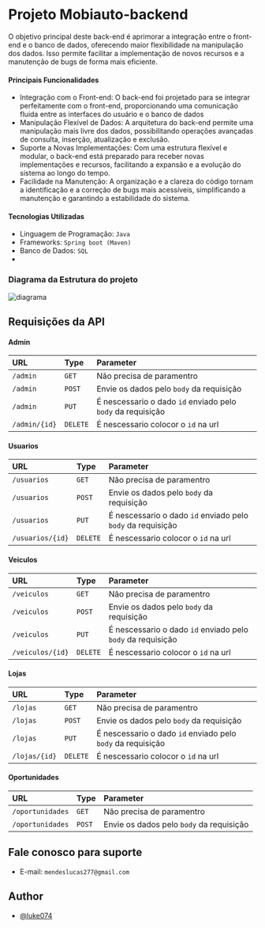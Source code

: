 
# Projeto Mobiauto-backend

O objetivo principal deste back-end é aprimorar a integração entre o front-end e o banco de dados, oferecendo maior flexibilidade na manipulação dos dados. Isso permite facilitar a implementação de novos recursos e a manutenção de bugs de forma mais eficiente.

#### Principais Funcionalidades

- Integração com o Front-end: O back-end foi projetado para se integrar perfeitamente com o front-end, proporcionando uma comunicação fluida entre as interfaces do usuário e o banco de dados
- Manipulação Flexível de Dados: A arquitetura do back-end permite uma manipulação mais livre dos dados, possibilitando operações avançadas de consulta, inserção, atualização e exclusão.
- Suporte a Novas Implementações: Com uma estrutura flexível e modular, o back-end está preparado para receber novas implementações e recursos, facilitando a expansão e a evolução do sistema ao longo do tempo.
- Facilidade na Manutenção: A organização e a clareza do código tornam a identificação e a correção de bugs mais acessíveis, simplificando a manutenção e garantindo a estabilidade do sistema.

#### Tecnologias Utilizadas

- Linguagem de Programação: `Java`
- Frameworks: `Spring boot (Maven)`
- Banco de Dados: `SQL`
- 
### Diagrama da Estrutura do projeto
![diagrama](https://github.com/Luke074/mobiauto-backend-interview/assets/68557804/17e9bb88-d90b-481a-ae44-fe9654159410)

## Requisições da API

#### Admin
| URL | Type  | Parameter |
|:----- | :-------- | :------- |
| `/admin` | `GET` | Não precisa de paramentro| 
| `/admin` | `POST` | Envie os dados pelo `body` da requisição| 
| `/admin` | `PUT` | É nescessario o dado `id` enviado pelo `body` da requisição| 
| `/admin/{id}` | `DELETE` | É nescessario colocor o `id` na url| 

#### Usuarios
| URL | Type  | Parameter |
|:----- | :-------- | :------- |
| `/usuarios` | `GET` | Não precisa de paramentro| 
| `/usuarios` | `POST` | Envie os dados pelo `body` da requisição| 
| `/usuarios` | `PUT` | É nescessario o dado `id` enviado pelo `body` da requisição| 
| `/usuarios/{id}` | `DELETE` | É nescessario colocor o `id` na url| 

#### Veiculos
| URL | Type  | Parameter |
|:----- | :-------- | :------- |
| `/veiculos` | `GET` | Não precisa de paramentro| 
| `/veiculos` | `POST` | Envie os dados pelo `body` da requisição| 
| `/veiculos` | `PUT` | É nescessario o dado `id` enviado pelo `body` da requisição| 
| `/veiculos/{id}` | `DELETE` | É nescessario colocor o `id` na url| 

#### Lojas
| URL | Type  | Parameter |
|:----- | :-------- | :------- |
| `/lojas` | `GET` | Não precisa de paramentro| 
| `/lojas` | `POST` | Envie os dados pelo `body` da requisição| 
| `/lojas` | `PUT` | É nescessario o dado `id` enviado pelo `body` da requisição| 
| `/lojas/{id}` | `DELETE` | É nescessario colocor o `id` na url| 

#### Oportunidades
| URL | Type  | Parameter |
|:----- | :-------- | :------- |
| `/oportunidades` | `GET` | Não precisa de paramentro| 
| `/oportunidades` | `POST` | Envie os dados pelo `body` da requisição|

## Fale conosco para suporte

- E-mail: `mendeslucas277@gmail.com`

## Author
- [@luke074](https://github.com/Luke074/)
